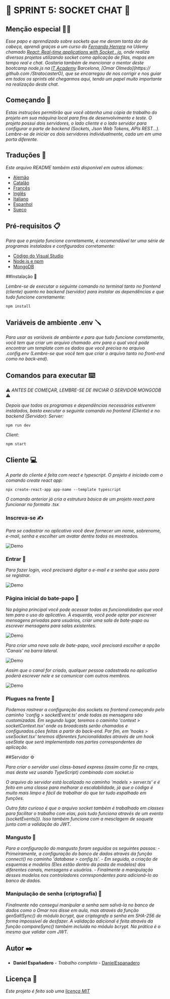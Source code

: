 # 💬 SPRINT 5: SOCKET CHAT 💬

## Menção especial 🙏🏻

_Esse papo e aprendizado sobre sockets que me deram tanta dor de cabeça, aprendi graças a um curso do [Fernando Herrera](https://github.com/Klerith) na Udemy chamado [React: Real-time applications with Socket . io](https://www.udemy.com/course/react-socket-io-fernando/), onde realiza diversos projetos utilizando socket como aplicação de filas, mapas em tempo real e chat._
_Gostaria também de mencionar o mentor deste bootcamp node.js na [IT Academy](https://www.barcelonactiva.cat/es/itacademy#mesinfo) Barcelona, ​​​​​​​[Omar Olmedo](https:// github.com /StratocasterO), que se encarregou de nos corrigir e nos guiar em todos os sprints até chegarmos aqui, tendo um papel muito importante na realização deste chat._

## Começando 🚀

_Estas instruções permitirão que você obtenha uma cópia de trabalho do projeto em sua máquina local para fins de desenvolvimento e teste._
_O projeto possui dois servidores, o lado cliente e o lado servidor para configurar a parte de backend (Sockets, Json Web Tokens, APIs REST...). Lembre-se de iniciar os dois servidores individualmente, cada um em uma porta diferente._

## Traduções 💬

_Este arquivo README também está disponível em outros idiomas:_
- [Alemão](https://github.com/DanielEspanadero/sprint-5-socket-chat/blob/main/docs/README-de.md)
- [Catalão](https://github.com/DanielEspanadero/sprint-5-socket-chat/blob/main/docs/README-cat.md)
- [Francês](https://github.com/DanielEspanadero/sprint-5-socket-chat/blob/main/docs/README-fr.md)
- [Inglês](https://github.com/DanielEspanadero/sprint-5-socket-chat/blob/main/README.md)
- [Italiano](https://github.com/DanielEspanadero/sprint-5-socket-chat/blob/main/docs/README-it.md)
- [Espanhol](https://github.com/DanielEspanadero/sprint-5-socket-chat/blob/main/docs/README-es.md)
- [Sueco](https://github.com/DanielEspanadero/sprint-5-socket-chat/blob/main/docs/README-se.md)

## Pré-requisitos 📋

_Para que o projeto funcione corretamente, é recomendável ter uma série de programas instalados e configurados corretamente:_

- [Código do Visual Studio](https://code.visualstudio.com/download)
- [Node.js e npm](https://nodejs.org/es/)
- [MongoDB](https://docs.mongodb.com/manual/installation/)

##Instalação 🔧

_Lembre-se de executar o seguinte comando no terminal tanto no frontend (cliente) quanto no backend (servidor) para instalar as dependências e que tudo funcione corretamente:_
```
npm install
```

## Variáveis ​​de ambiente .env 🪛

_Para usar as variáveis ​​de ambiente e para que tudo funcione corretamente, você tem que criar um arquivo chamado .env para o qual você pode encontrar um template com os dados que você precisa no arquivo .config.env (Lembre-se que você tem que criar o arquivo tanto no front-end como no back-end)._

## Comandos para executar ⌨️

⚠️ _ANTES DE COMEÇAR, LEMBRE-SE DE INICIAR O SERVIDOR MONGODB_ ⚠️

_Depois que todos os programas e dependências necessários estiverem instalados, basta executar o seguinte comando no frontend (Cliente) e no backend (Servidor):_
_Server:_
```
npm run dev
```
_Client:_
```
npm start
```

## Cliente 💻

_A parte do cliente é feita com react e typescript. O projeto é iniciado com o comando create react app:_
```
npx create-react-app app-name --template typescript
```

_O comando anterior já cria a estrutura básica de um projeto react para funcionar no formato .tsx_

### Inscreva-se ✍️

_Para se cadastrar no aplicativo você deve fornecer um nome, sobrenome, e-mail, senha e escolher um avatar dentre todos os mostrados._

![Demo](https://github.com/DanielEspanadero/sprint-5-socket-chat/blob/main/docs/5.png)

### Entrar 🚪

_Para fazer login, você precisará digitar o e-mail e a senha que usou para se registrar._

![Demo](https://github.com/DanielEspanadero/sprint-5-socket-chat/blob/main/docs/4.png)

### Página inicial do bate-papo 🏡

_Na página principal você pode acessar todas as funcionalidades que você tem para o uso do aplicativo. À esquerda, você pode optar por escrever mensagens privadas para usuários, criar uma sala de bate-papo ou escrever mensagens para salas existentes._

![Demo](https://github.com/DanielEspanadero/sprint-5-socket-chat/blob/main/docs/1.png)

_Para criar uma nova sala de bate-papo, você precisará escolher a opção 'Canais' na barra lateral._

![Demo](https://github.com/DanielEspanadero/sprint-5-socket-chat/blob/main/docs/2.png)

_Assim que o canal for criado, qualquer pessoa cadastrada no aplicativo poderá escrever nele e se comunicar com outros membros._

![Demo](https://github.com/DanielEspanadero/sprint-5-socket-chat/blob/main/docs/3.png)

### Plugues na frente 📨

_Podemos rastrear a configuração dos sockets no frontend começando pelo caminho 'config > socketEvent.ts' onde todas as mensagens são customizadas. Em segundo lugar, teremos o caminho 'context > socketContext.tsx' onde os broadcasts serão chamados e configurados.ções feitas a partir do back-end. Por fim, em 'hooks > useSocket.tsx' teremos diferentes funcionalidades através de um hook useState que será implementado nas partes correspondentes da aplicação._

##Servidor ⚙️

_Para criar o servidor usei class-based express (assim como fiz no craps, mas desta vez usando TypeScript) combinado com socket.io_

_O arquivo do servidor está localizado no caminho 'models > server.ts' e é feito em uma classe para melhorar a escalabilidade, já que o código é muito mais limpo e fácil de trabalhar do que ter tudo espalhado em funções._

_Outro fato curioso é que o arquivo socket também é trabalhado em classes para facilitar o trabalho com elas, pois tudo funciona através de um evento (socketEvents()). Isso também funciona com a mesclagem de soquete junto com a validação do JWT._

### Mangusto 📝

_Para a configuração do mangusto foram seguidos os seguintes passos:_
_- Primeiramente, a configuração do banco de dados através da função connect() no caminho 'database > config.ts'._
_- Em seguida, a criação de esquemas e modelos (Eles estão dentro da pasta de modelos) dos diferentes canais, mensagens e usuários._
_- Finalmente a manipulação desses modelos nos controladores correspondentes para adicioná-lo ao banco de dados._

### Manipulação de senha (criptografia) 🔐

_Finalmente não consegui manipular a senha sem salvá-la no banco de dados como o Omar nos disse em aula, mas através da função genSaltSync() do módulo bcrypt, que criptografa a senha em SHA-256 de forma impossível de desfazer. A validação adicional é feita através da função compareSync() também incluída no módulo bcrypt. Na prática é o mesmo que validar com JWT._

## Autor ✒️

* **Daniel Españadero** - *Trabalho completo* - [DanielEspanadero](https://github.com/DanielEspanadero)

## Licença 📄

_Este projeto é feito sob uma [licença MIT](https://github.com/DanielEspanadero/sprint-5-socket-chat/blob/main/LICENSE)_